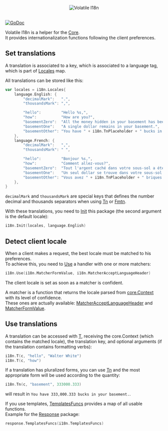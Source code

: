 <p align="center"><img src="http://volatile.whitedevops.com/images/repositories/i18n/logo.png" alt="Volatile I18n" title="Volatile I18n"><br><br></p>

[![GoDoc](https://godoc.org/github.com/volatile/i18n?status.svg)](https://godoc.org/github.com/volatile/i18n)

Volatile I18n is a helper for the [Core](https://github.com/volatile/core).  
It provides internationalization functions following the client preferences.

## Set translations

A translation is associated to a key, which is associated to a language tag, which is part of [Locales](https://godoc.org/github.com/volatile/i18n#Locales) map.

All translations can be stored like this:

```Go
var locales = i18n.Locales{
	language.English: {
		"decimalMark":   ".",
		"thousandsMark": ",",

		"hello":         "Hello %s,",
		"how":           "How are you?",
		"basementZero":  "All the money hidden in your basement has been spent.",
		"basementOne":   "A single dollar remains in your basement.",
		"basementOther": "You have " + i18n.TnPlaceholder + " bucks in your basement.",
	},
	language.French: {
		"decimalMark":   ",",
		"thousandsMark": " ",

		"hello":         "Bonjour %s,",
		"how":           "Comment allez-vous?",
		"basementZero":  "Tout l'argent caché dans votre sous-sol a été dépensé.",
		"basementOne":   "Un seul dollar se trouve dans votre sous-sol.",
		"basementOther": "Vous avez " + i18n.TnPlaceholder + " briques dans votre sous-sol.",
	},
}
```

`decimalMark` and `thousandsMark` are special keys that defines the number decimal and thousands separators when using [Tn](https://godoc.org/github.com/volatile/i18n#Tn) or [Fmtn](https://godoc.org/github.com/volatile/i18n#Fmtn).

With these translations, you need to [Init](https://godoc.org/github.com/volatile/i18n#Init) this package (the second argument is the default locale):

```Go
i18n.Init(locales, language.English)
```

## Detect client locale

When a client makes a request, the best locale must be matched to his preferences.  
To achieve this, you need to [Use](https://godoc.org/github.com/volatile/i18n#Use) a handler with one or more matchers:

```Go
i18n.Use(i18n.MatcherFormValue, i18n.MatcherAcceptLanguageHeader)
```

The client locale is set as soon as a matcher is confident.

A matcher is a function that returns the locale parsed from [core.Context](https://godoc.org/github.com/volatile/core#Context) with its level of confidence.  
These ones are actually available: [MatcherAcceptLanguageHeader](https://godoc.org/github.com/volatile/i18n#MatcherAcceptLanguageHeader) and [MatcherFormValue](https://godoc.org/github.com/volatile/i18n#MatcherFormValue).

## Use translations

A translation can be accessed with [T](https://godoc.org/github.com/volatile/i18n#T), receiving the core.Context (which contains the matched locale), the translation key, and optional arguments (if the translation contains formatting verbs):

```Go
i18n.T(c, "hello", "Walter White")
i18n.T(c, "how")
```

If a translation has pluralized forms, you can use [Tn](https://godoc.org/github.com/volatile/i18n#Tn) and the most appropriate form will be used according to the quantity:

```Go
i18n.Tn(c, "basement", 333000.333)
```

will result in `You have 333,000.333 bucks in your basement.`.

If you use templates, [TemplatesFuncs](https://godoc.org/github.com/volatile/i18n#TemplatesFuncs) provides a map of all usable functions.  
Example for the [Response](https://github.com/volatile/response) package:

```Go
response.TemplatesFuncs(i18n.TemplatesFuncs)
```
